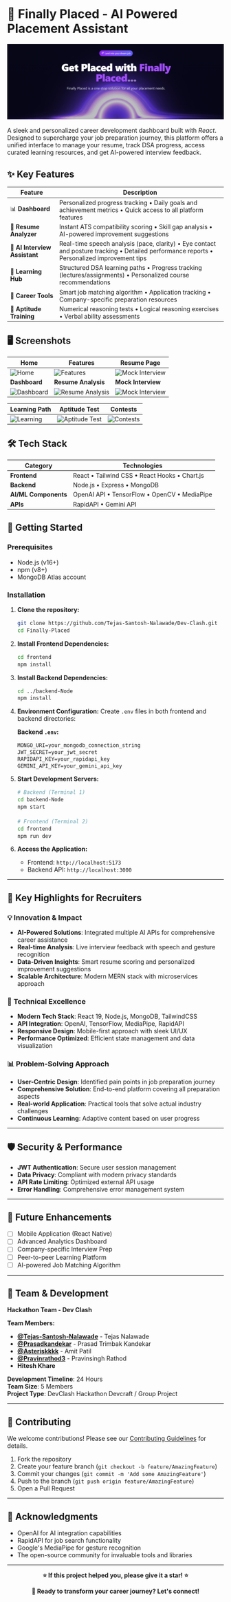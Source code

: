 # 💼 Finally Placed - AI Powered Placement Assistant

![Project Banner](./screenshots/banner.png)

A sleek and personalized career development dashboard built with *React*. Designed to supercharge your job preparation journey, this platform offers a unified interface to manage your resume, track DSA progress, access curated learning resources, and get AI-powered interview feedback.

## ✨ Key Features

| Feature | Description |
|---------|-------------|
| 📊 **Dashboard** | Personalized progress tracking • Daily goals and achievement metrics • Quick access to all platform features |
| 📄 **Resume Analyzer** | Instant ATS compatibility scoring • Skill gap analysis • AI-powered improvement suggestions |
| 🤖 **AI Interview Assistant** | Real-time speech analysis (pace, clarity) • Eye contact and posture tracking • Detailed performance reports • Personalized improvement tips |
| 🧠 **Learning Hub** | Structured DSA learning paths • Progress tracking (lectures/assignments) • Personalized course recommendations |
| 💼 **Career Tools** | Smart job matching algorithm • Application tracking • Company-specific preparation resources |
| 🧪 **Aptitude Training** | Numerical reasoning tests • Logical reasoning exercises • Verbal ability assessments |

## 🖥️ Screenshots
| Home | Features | Resume Page |
|-----------|-----------------|----------------|
| ![Home](./screenshots/home.png) | ![Features](./screenshots/features.png) | ![Mock Interview](./screenshots/resume_page.png) |
| **Dashboard** | **Resume Analysis** | **Mock Interview** |
| ![Dashboard](./screenshots/dashboard.png) | ![Resume Analysis](./screenshots/resume.png) | ![Mock Interview](./screenshots/interview.png) |

| Learning Path | Aptitude Test | Contests |
|---------------|---------------------|---------------|
| ![Learning](./screenshots/learning.png) | ![Aptitude Test](./screenshots/apti.png) | ![Contests](./screenshots/contests.png) |

## 🛠️ Tech Stack

| Category | Technologies |
|----------|-------------|
| **Frontend** | React • Tailwind CSS • React Hooks • Chart.js |
| **Backend** | Node.js • Express • MongoDB |
| **AI/ML Components** | OpenAI API • TensorFlow • OpenCV • MediaPipe |
| **APIs** | RapidAPI • Gemini API |


## 🚀 Getting Started

### Prerequisites
- Node.js (v16+)
- npm (v8+)
- MongoDB Atlas account

### Installation
1. **Clone the repository:**
   ```bash
   git clone https://github.com/Tejas-Santosh-Nalawade/Dev-Clash.git
   cd Finally-Placed
   ```

2. **Install Frontend Dependencies:**
   ```bash
   cd frontend
   npm install
   ```

3. **Install Backend Dependencies:**
   ```bash
   cd ../backend-Node
   npm install
   ```

4. **Environment Configuration:**
   Create `.env` files in both frontend and backend directories:
   
   **Backend `.env`:**
   ```env
   MONGO_URI=your_mongodb_connection_string
   JWT_SECRET=your_jwt_secret
   RAPIDAPI_KEY=your_rapidapi_key
   GEMINI_API_KEY=your_gemini_api_key
   ```

5. **Start Development Servers:**
   ```bash
   # Backend (Terminal 1)
   cd backend-Node
   npm start
   
   # Frontend (Terminal 2)
   cd frontend
   npm run dev
   ```

6. **Access the Application:**
   - Frontend: `http://localhost:5173`
   - Backend API: `http://localhost:3000`

---

## 🌟 Key Highlights for Recruiters

### 💡 **Innovation & Impact**
- **AI-Powered Solutions**: Integrated multiple AI APIs for comprehensive career assistance
- **Real-time Analysis**: Live interview feedback with speech and gesture recognition
- **Data-Driven Insights**: Smart resume scoring and personalized improvement suggestions
- **Scalable Architecture**: Modern MERN stack with microservices approach

### 🎯 **Technical Excellence**
- **Modern Tech Stack**: React 19, Node.js, MongoDB, TailwindCSS
- **API Integration**: OpenAI, TensorFlow, MediaPipe, RapidAPI
- **Responsive Design**: Mobile-first approach with sleek UI/UX
- **Performance Optimized**: Efficient state management and data visualization

### 📊 **Problem-Solving Approach**
- **User-Centric Design**: Identified pain points in job preparation journey
- **Comprehensive Solution**: End-to-end platform covering all preparation aspects
- **Real-world Application**: Practical tools that solve actual industry challenges
- **Continuous Learning**: Adaptive content based on user progress

---

## 🛡️ **Security & Performance**
- **JWT Authentication**: Secure user session management
- **Data Privacy**: Compliant with modern privacy standards
- **API Rate Limiting**: Optimized external API usage
- **Error Handling**: Comprehensive error management system

---

## 🚀 **Future Enhancements**
- [ ] Mobile Application (React Native)
- [ ] Advanced Analytics Dashboard
- [ ] Company-specific Interview Prep
- [ ] Peer-to-peer Learning Platform
- [ ] AI-powered Job Matching Algorithm

---

## 👥 **Team & Development**

**Hackathon Team - Dev Clash**

**Team Members:**
- **[@Tejas-Santosh-Nalawade](https://github.com/Tejas-Santosh-Nalawade)** - Tejas Nalawade
- **[@Prasadkandekar](https://github.com/Prasadkandekar)** - Prasad Trimbak Kandekar  
- **[@Asteriskkkk](https://github.com/Asteriskkkk)** - Amit Patil
- **[@Pravinrathod3](https://github.com/Pravinrathod3)** - Pravinsingh Rathod
- **Hitesh Khare**

**Development Timeline**: 24 Hours  
**Team Size**: 5 Members  
**Project Type**: DevClash Hackathon Devcraft / Group Project

---

## 🤝 **Contributing**
We welcome contributions! Please see our [Contributing Guidelines](CONTRIBUTING.md) for details.

1. Fork the repository
2. Create your feature branch (`git checkout -b feature/AmazingFeature`)
3. Commit your changes (`git commit -m 'Add some AmazingFeature'`)
4. Push to the branch (`git push origin feature/AmazingFeature`)
5. Open a Pull Request

---

## 🌟 **Acknowledgments**
- OpenAI for AI integration capabilities
- RapidAPI for job search functionality
- Google's MediaPipe for gesture recognition
- The open-source community for invaluable tools and libraries

---

<div align="center">

**⭐ If this project helped you, please give it a star! ⭐**

**🚀 Ready to transform your career journey? Let's connect!**

</div>
